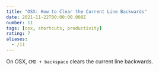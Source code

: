 ```yaml
---
title: "OSX: How to Clear the Current Line Backwards"
date: 2021-11-22T00:00:00.000Z
number: 11
tags: [osx, shortcuts, productivity]
rating: 7
aliases:
  - /11
---
```


On OSX, `CMD + backspace` clears the current line backwards.
